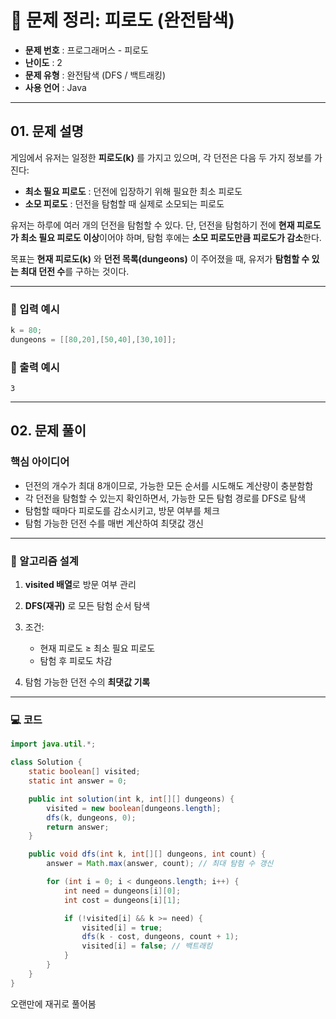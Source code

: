 

# 📘 문제 정리: 피로도 (완전탐색)

* **문제 번호** : 프로그래머스 - 피로도
* **난이도** : 2
* **문제 유형** : 완전탐색 (DFS / 백트래킹)
* **사용 언어** : Java

---

## 01. 문제 설명

게임에서 유저는 일정한 **피로도(k)** 를 가지고 있으며,
각 던전은 다음 두 가지 정보를 가진다:

* **최소 필요 피로도** : 던전에 입장하기 위해 필요한 최소 피로도
* **소모 피로도** : 던전을 탐험할 때 실제로 소모되는 피로도

유저는 하루에 여러 개의 던전을 탐험할 수 있다.
단, 던전을 탐험하기 전에 **현재 피로도가 최소 필요 피로도 이상**이어야 하며,
탐험 후에는 **소모 피로도만큼 피로도가 감소**한다.

목표는 **현재 피로도(k)** 와 **던전 목록(dungeons)** 이 주어졌을 때,
유저가 **탐험할 수 있는 최대 던전 수**를 구하는 것이다.

---

### 🔹 입력 예시

```java
k = 80;
dungeons = [[80,20],[50,40],[30,10]];
```

### 🔹 출력 예시

```
3
```

---

## 02. 문제 풀이

### 핵심 아이디어

* 던전의 개수가 최대 8개이므로,
  가능한 모든 순서를 시도해도 계산량이 충분함함
* 각 던전을 탐험할 수 있는지 확인하면서,
  가능한 모든 탐험 경로를 DFS로 탐색
* 탐험할 때마다 피로도를 감소시키고, 방문 여부를 체크
* 탐험 가능한 던전 수를 매번 계산하여 최댓값 갱신

---

### 🧩 알고리즘 설계

1. **visited 배열**로 방문 여부 관리
2. **DFS(재귀)** 로 모든 탐험 순서 탐색
3. 조건:

   * 현재 피로도 ≥ 최소 필요 피로도
   * 탐험 후 피로도 차감
4. 탐험 가능한 던전 수의 **최댓값 기록**

---

### 💻 코드

```java
import java.util.*;

class Solution {
    static boolean[] visited;
    static int answer = 0;

    public int solution(int k, int[][] dungeons) {
        visited = new boolean[dungeons.length];
        dfs(k, dungeons, 0);
        return answer;
    }

    public void dfs(int k, int[][] dungeons, int count) {
        answer = Math.max(answer, count); // 최대 탐험 수 갱신

        for (int i = 0; i < dungeons.length; i++) {
            int need = dungeons[i][0];
            int cost = dungeons[i][1];

            if (!visited[i] && k >= need) {
                visited[i] = true;
                dfs(k - cost, dungeons, count + 1);
                visited[i] = false; // 백트래킹
            }
        }
    }
}
```
오랜만에 재귀로 풀어봄 